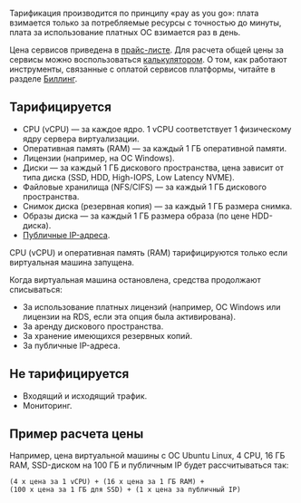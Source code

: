 Тарификация производится по принципу «pay as you go»: плата взимается только за потребляемые ресурсы с точностью до минуты, плата за использование платных ОС взимается раз в день.

Цена сервисов приведена в [прайс-листе](https://cloud.vk.com/pricelist). Для расчета общей цены за сервисы можно воспользоваться [калькулятором](https://cloud.vk.com/pricing/). О том, как работают инструменты, связанные с оплатой сервисов платформы, читайте в разделе [Биллинг](/ru/intro/billing).

## Тарифицируется

- CPU (vCPU) — за каждое ядро. 1 vCPU соответствует 1 физическому ядру сервера виртуализации.
- Оперативная память (RAM) — за каждый 1 ГБ оперативной памяти.
- Лицензии (например, на ОС Windows).
- Диски — за каждый 1 ГБ дискового пространства, цена зависит от типа диска (SSD, HDD, High-IOPS, Low Latency NVME).
- Файловые хранилища (NFS/CIFS) — за каждый 1 ГБ дискового пространства.
- Снимок диска (резервная копия) — за каждый 1 ГБ размера снимка.
- Образы диска — за каждый 1 ГБ размера образа (по цене HDD-диска).
- [Публичные IP-адреса](/ru/networks/vnet/tariffs#tarificiruetsya).

CPU (vCPU) и оперативная память (RAM) тарифицируются только если виртуальная машина запущена.

Когда виртуальная машина остановлена, средства продолжают списываться:

- За использование платных лицензий (например, ОС Windows или лицензии на RDS, если эта опция была активирована).
- За аренду дискового пространства.
- За хранение имеющихся резервных копий.
- За публичные IP-адреса.

## Не тарифицируется

- Входящий и исходящий трафик.
- Мониторинг.

## Пример расчета цены

Например, цена виртуальной машины с ОС Ubuntu Linux, 4 CPU, 16 ГБ RAM, SSD-диском на 100 ГБ и публичным IP будет рассчитываться так:

`(4 x цена за 1 vCPU) + (16 x цена за 1 ГБ RAM) + (100 x цена за 1 ГБ для SSD) + (1 x цена за публичный IP)`
